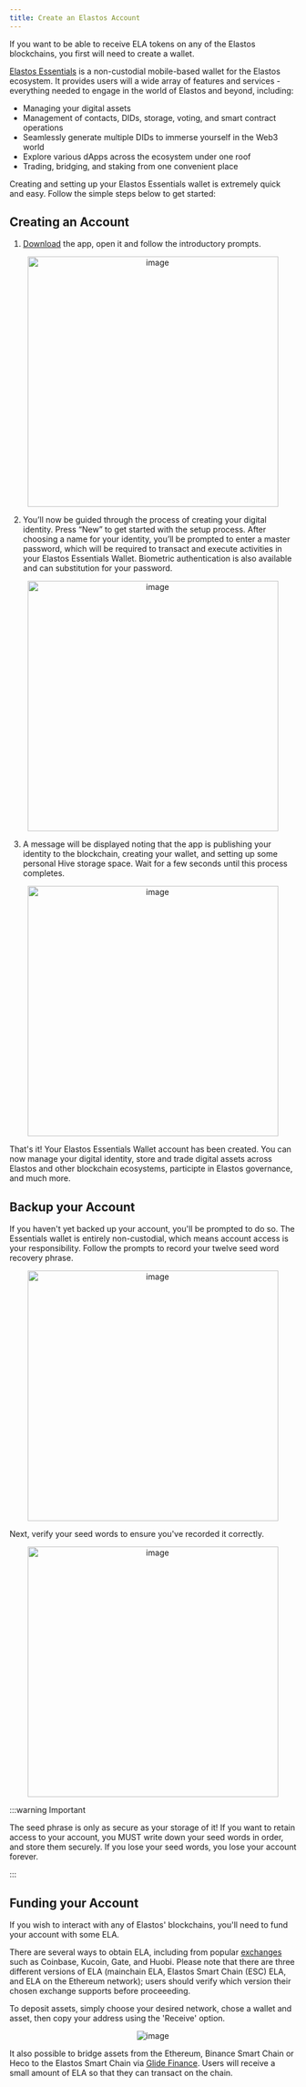 ```yaml
---
title: Create an Elastos Account
---
```


If you want to be able to receive ELA tokens on any of the Elastos blockchains, you first will need to create a wallet.

[Elastos Essentials](https://elastos.info/essentials-the-super-wallet/) is a non-custodial mobile-based wallet for the Elastos ecosystem. It provides users will a wide array of features and services - everything needed to engage in the world of Elastos and beyond, including:

- Managing your digital assets
- Management of contacts, DIDs, storage, voting, and smart contract operations
- Seamlessly generate multiple DIDs to immerse yourself in the Web3 world
- Explore various dApps across the ecosystem under one roof
- Trading, bridging, and staking from one convenient place

Creating and setting up your Elastos Essentials wallet is extremely quick and easy. Follow the simple steps below to get started:

## Creating an Account

1. [Download](https://elastos.info/essentials-the-super-wallet/) the app, open it and follow the introductory prompts.

<div align="center">
<img src="/docs/assets/start/essentials-1.png" alt="image" width="440"/>
<br/>
</div>

2. You’ll now be guided through the process of creating your digital identity. Press “New” to get started with the setup process. After choosing a name for your identity, you’ll be prompted to enter a master password, which will be required to transact and execute activities in your Elastos Essentials Wallet. Biometric authentication is also available and can substitution for your password.

<div align="center">
<img src="/docs/assets/start/essentials-2.png" alt="image" width="440"/>
<br/>
</div>

3. A message will be displayed noting that the app is publishing your identity to the blockchain, creating your wallet, and setting up some personal Hive storage space. Wait for a few seconds until this process completes.

<div align="center">
<img src="/docs/assets/start/essentials-3.png" alt="image" width="440"/>
<br/>
</div>

That's it! Your Elastos Essentials Wallet account has been created. You can now manage your digital identity, store and trade digital assets across Elastos and other blockchain ecosystems, participte in Elastos governance, and much more.

## Backup your Account

If you haven't yet backed up your account, you'll be prompted to do so. The Essentials wallet is entirely non-custodial, which means account access is your responsibility. Follow the prompts to record your twelve seed word recovery phrase.

<div align="center">
<img src="/docs/assets/start/essentials-4.png" alt="image" width="440" />
<br/>
</div>

Next, verify your seed words to ensure you've recorded it correctly.

<div align="center">
<img src="/docs/assets/start/essentials-5.png" alt="image" width="440" />
<br/>
</div>

:::warning Important

The seed phrase is only as secure as your storage of it! If you want to retain access to your account, you MUST write down your seed words in order, and store them securely. If you lose your seed words, you lose your account forever.

:::

## Funding your Account

If you wish to interact with any of Elastos' blockchains, you'll need to fund your account with some ELA.

There are several ways to obtain ELA, including from popular [exchanges](https://www.coingecko.com/en/coins/elastos#markets) such as Coinbase, Kucoin, Gate, and Huobi. Please note that there are three different versions of ELA (mainchain ELA, Elastos Smart Chain (ESC) ELA, and ELA on the Ethereum network); users should verify which version their chosen exchange supports before proceeeding.

To deposit assets, simply choose your desired network, chose a wallet and asset, then copy your address using the 'Receive' option.

<div align="center">
<img src="/docs/assets/start/essentials-6.png" alt="image" />
<br/>
</div>

It also possible to bridge assets from the Ethereum, Binance Smart Chain or Heco to the Elastos Smart Chain via [Glide Finance](https://glidefinance.io/bridge). Users will receive a small amount of ELA so that they can transact on the chain.
